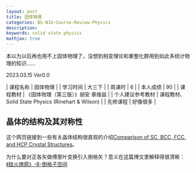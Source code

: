 ```yaml
---
layout: post
title: 固体物理
categories: BS-NJU-Course-Review-Physics
description: 
keywords: solid state physics
mathjax: true
---
```


本以为以后再也用不上固体物理了，没想到相变理论和重整化群用到如此多统计物理的知识......

2023.03.15 Ver0.0

| 课程名称                  | 固体物理                                             |
| 学习时间                  | 大三下                                                 |
| 周课时                      | 6                                                          |
| 本人成绩                  | 90                                                        |
| 课程教材                  | 《固体物理（第三版）》胡安 章维益     |
| 个人建议参考教材   | 课程教材、Solid State Physics (Rinehart & Wilson)     |
| 先修课程                  | 好像很多                                    |

## 晶体的结构及其对称性

这个网页链接到一些有关晶体结构很直观的介绍[Comparison of SC, BCC, FCC, and HCP Crystal Structures](https://msestudent.com/comparison-of-sc-bcc-fcc-and-hcp/)。

为什么要对正各矢做傅里叶变换引入倒格矢？意义在这篇博文里解释得很清晰：[《硅火燎原》-8-倒格子空间](https://blog.sciencenet.cn/home.php?mod=space&uid=677221&do=blog&id=702195)   